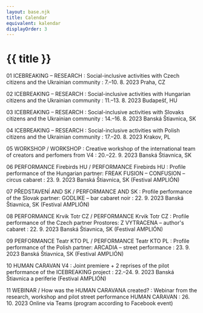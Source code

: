 ```yaml
---
layout: base.njk
title: Calendar
equivalent: kalendar
displayOrder: 3
---
```


# {{ title }}


01 ICEBREAKING – RESEARCH
: Social-inclusive activities with Czech citizens and the Ukrainian community
: <time datetime="2023-08-07">7.–10. 8. 2023</time> Praha, CZ

02 ICEBREAKING – RESEARCH
: Social-inclusive activities with Hungarian citizens and the Ukrainian community
: <time datetime="2023-08-11">11.–13. 8. 2023</time> Budapešť, HU 

03 ICEBREAKING – RESEARCH
: Social-inclusive activities with Slovaks citizens and the Ukrainian community
: <time datetime="2023-08-14">14.–16. 8. 2023</time> Banská Štiavnica, SK 

04 ICEBREAKING – RESEARCH 
: Social-inclusive activities with Polish citizens and the Ukrainian community
: <time datetime="2023-08-17">17.–20. 8. 2023</time> Krakov, PL 

05 WORKSHOP / WORKSHOP 
: Creative workshop of the international team of creators and perfomers from V4
: <time datetime="2023-09-20">20.–22. 9. 2023</time> Banská Štiavnica, SK 

06 PERFORMANCE Firebirds HU / PERFORMANCE Firebirds HU
: Profile performance of the Hungarian partner: FREAK FUSION – CONFUSION – circus cabaret 
: <time datetime="2023-09-23">23. 9. 2023</time> Banská Štiavnica, SK (Festival AMPLIÓN) 

07 PŘEDSTAVENÍ AND SK / PERFORMANCE AND SK
: Profile performance of the Slovak partner: GODLIKE – bar cabaret noir
: <time datetime="2023-09-22">22. 9. 2023</time> Banská Štiavnica, SK (Festival AMPLIÓN)

08 PERFORMANCE Krvik Totr CZ / PERFORMANCE Krvik Totr CZ 
: Profile performance of the Czech partner Prostores: Z VYTRACENA – author's cabaret
: <time datetime="2023-09-22">22. 9. 2023</time> Banská Štiavnica, SK (Festival AMPLIÓN)

09 PERFORMANCE Teatr KTO PL / PERFORMANCE Teatr KTO PL 
: Profile performance of the Polish partner: ARCADIA – street performance
: <time datetime="2023-09-23">23. 9. 2023</time> Banská Štiavnica, SK (Festival AMPLIÓN)

10 HUMAN CARAVAN V4
: Joint premiere + 2 reprises of the pilot performance of the ICEBREAKING project 
: <time datetime="2023-09-22">22.–24. 9. 2023</time> Banská Štiavnica a periferie (Festival AMPLIÓN)

11 WEBINAR / How was the HUMAN CARAVANA created?
: Webinar from the research, workshop and pilot street performance HUMAN CARAVAN
: <time datetime="2023-10-26T18:00:00">26. 10. 2023</time> Online via Teams (program according to Facebook event)